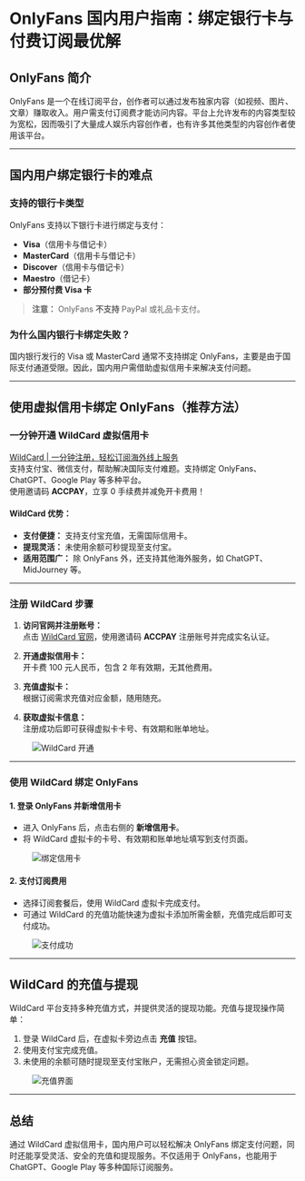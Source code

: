 # OnlyFans 国内用户指南：绑定银行卡与付费订阅最优解

## OnlyFans 简介

OnlyFans 是一个在线订阅平台，创作者可以通过发布独家内容（如视频、图片、文章）赚取收入。用户需支付订阅费才能访问内容。平台上允许发布的内容类型较为宽松，因而吸引了大量成人娱乐内容创作者，也有许多其他类型的内容创作者使用该平台。

---

## 国内用户绑定银行卡的难点

### 支持的银行卡类型
OnlyFans 支持以下银行卡进行绑定与支付：
- **Visa**（信用卡与借记卡）
- **MasterCard**（信用卡与借记卡）
- **Discover**（信用卡与借记卡）
- **Maestro**（借记卡）
- **部分预付费 Visa 卡**

> **注意：** OnlyFans **不支持** PayPal 或礼品卡支付。

### 为什么国内银行卡绑定失败？
国内银行发行的 Visa 或 MasterCard 通常不支持绑定 OnlyFans，主要是由于国际支付通道受限。因此，国内用户需借助虚拟信用卡来解决支付问题。

---

## 使用虚拟信用卡绑定 OnlyFans（推荐方法）

### 一分钟开通 WildCard 虚拟信用卡

[WildCard | 一分钟注册，轻松订阅海外线上服务](https://bit.ly/bewildcard)  
支持支付宝、微信支付，帮助解决国际支付难题。支持绑定 OnlyFans、ChatGPT、Google Play 等多种平台。  
使用邀请码 **ACCPAY**，立享 0 手续费并减免开卡费用！

#### WildCard 优势：
- **支付便捷：** 支持支付宝充值，无需国际信用卡。
- **提现灵活：** 未使用余额可秒提现至支付宝。
- **适用范围广：** 除 OnlyFans 外，还支持其他海外服务，如 ChatGPT、MidJourney 等。

---

### 注册 WildCard 步骤

1. **访问官网并注册账号：**  
   点击 [WildCard 官网](https://bit.ly/bewildcard)，使用邀请码 **ACCPAY** 注册账号并完成实名认证。

2. **开通虚拟信用卡：**  
   开卡费 100 元人民币，包含 2 年有效期，无其他费用。

3. **充值虚拟卡：**  
   根据订阅需求充值对应金额，随用随充。

4. **获取虚拟卡信息：**  
   注册成功后即可获得虚拟卡卡号、有效期和账单地址。

<figure>
<img src="https://cdn.spoock.com/img/80fc2751.webp" alt="WildCard 开通">
</figure>

---

### 使用 WildCard 绑定 OnlyFans

#### 1. 登录 OnlyFans 并新增信用卡
- 进入 OnlyFans 后，点击右侧的 **新增信用卡**。
- 将 WildCard 虚拟卡的卡号、有效期和账单地址填写到支付页面。

<figure>
<img src="https://cdn.spoock.com/img/d015e976162f7594.webp" alt="绑定信用卡">
</figure>

#### 2. 支付订阅费用
- 选择订阅套餐后，使用 WildCard 虚拟卡完成支付。
- 可通过 WildCard 的充值功能快速为虚拟卡添加所需金额，充值完成后即可支付成功。

<figure>
<img src="https://cdn.spoock.com/img/bc4bf21340ef2957.webp" alt="支付成功">
</figure>

---

## WildCard 的充值与提现

WildCard 平台支持多种充值方式，并提供灵活的提现功能。充值与提现操作简单：
1. 登录 WildCard 后，在虚拟卡旁边点击 **充值** 按钮。
2. 使用支付宝完成充值。
3. 未使用的余额可随时提现至支付宝账户，无需担心资金锁定问题。

<figure>
<img src="https://cdn.spoock.com/img/156205cc04312b7c.webp" alt="充值界面">
</figure>

---

## 总结

通过 WildCard 虚拟信用卡，国内用户可以轻松解决 OnlyFans 绑定支付问题，同时还能享受灵活、安全的充值和提现服务。不仅适用于 OnlyFans，也能用于 ChatGPT、Google Play 等多种国际订阅服务。  


